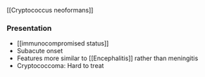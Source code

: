 [[Cryptococcus neoformans]] 


### Presentation
- [[immunocompromised status]]
- Subacute onset
- Features more similar to [[Encephalitis]] rather than meningitis 
- Cryptococcoma: Hard to treat